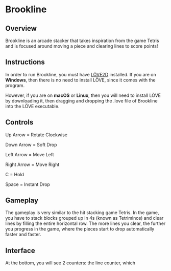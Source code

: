 # Brookline

## Overview

Brookline is an arcade stacker that takes inspiration from the game Tetris and is focused around moving a piece and clearing lines to score points!


## Instructions
In order to run Brookline, you must have [LÖVE2D](https://love2d.org/) installed. If you are on **Windows**, then there is no need to install LÖVE, since it comes with the program.

However, if you are on **macOS** or **Linux**, then you will need to install LÖVE by downloading it, then dragging and dropping the .love file of Brookline into the LÖVE executable.


## Controls
Up Arrow = Rotate Clockwise

Down Arrow = Soft Drop

Left Arrow = Move Left

Right Arrow = Move Right

C = Hold

Space = Instant Drop

## Gameplay
The gameplay is very similar to the hit stacking game Tetris. In the game, you have to stack blocks grouped up in 4s (known as Tetriminos) and clear lines by filling the entire horizontal row. The more lines you clear, the further you progress in the game, where the pieces start to drop automatically faster and faster. 

## Interface
At the bottom, you will see 2 counters: the line counter, which 